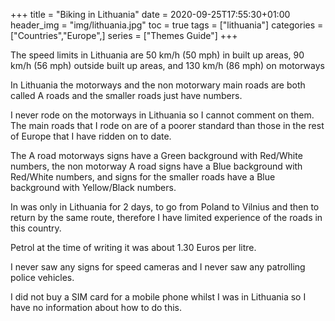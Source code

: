 +++
title = "Biking in Lithuania"
date = 2020-09-25T17:55:30+01:00
header_img = "img/lithuania.jpg"
toc = true
tags = ["lithuania"]
categories = ["Countries","Europe",]
series = ["Themes Guide"]
+++

The speed limits in Lithuania are 50 km/h (50 mph) in built up areas, 90 km/h (56 mph) outside built up areas, and 130 km/h (86 mph) on motorways

In Lithuania the motorways and the non motorwary main roads are both called A roads and the smaller roads just have numbers.

I never rode on the motorways in Lithuania so I cannot comment on them. The main roads that I rode on are of a poorer standard than those in the rest of Europe that I have ridden on to date.

The A road motorways signs have a Green background with Red/White numbers, the non motorway A road signs have a Blue background with Red/White numbers, and signs for the smaller roads have a Blue background with Yellow/Black numbers.

In was only in Lithuania for 2 days, to go from Poland to Vilnius and then to return by the same route, therefore I have limited experience of the roads in this country.

Petrol at the time of writing it was about 1.30 Euros per litre.

I never saw any signs for speed cameras and I never saw any patrolling police vehicles.

I did not buy a SIM card for a mobile phone whilst I was in Lithuania so I have no information about how to do this.
